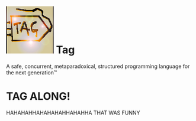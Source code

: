 ![logo](logo.png) Tag
===

A safe, concurrent, metaparadoxical, structured programming language for the next generation™

# TAG ALONG! #
HAHAHAHHAHAHAHAHHAHAHHA
THAT WAS FUNNY
